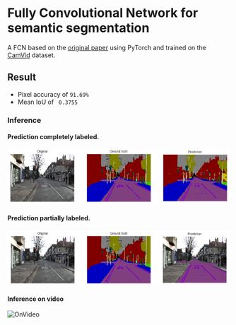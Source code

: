 # Fully Convolutional Network for semantic segmentation

A FCN based on the [original paper](https://arxiv.org/abs/1411.4038) using PyTorch and trained on the [CamVid](http://mi.eng.cam.ac.uk/research/projects/VideoRec/CamVid/) dataset.

## Result

- Pixel accuracy of ``` 91.69% ``` 
- Mean IoU of ``` 0.3755``` 


###  Inference 
#### Prediction completely labeled.

![completely](./images/fullprediction.png)

#### Prediction partially labeled.

![Partially](./images/partialprediction.png)

#### Inference on video 
![OnVideo](./images/outputgif.gif)
